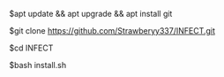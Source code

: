 $apt update && apt upgrade && apt install git



$git clone https://github.com/Strawberyy337/INFECT.git 




$cd INFECT 



$bash install.sh
